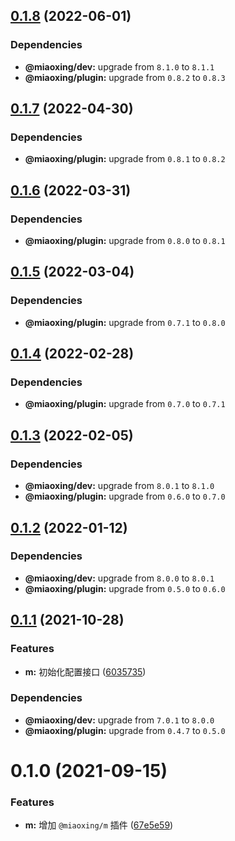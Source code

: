 ## [0.1.8](https://github.com/miaoxing/m/compare/v0.1.7...v0.1.8) (2022-06-01)





### Dependencies

* **@miaoxing/dev:** upgrade from `8.1.0` to `8.1.1`
* **@miaoxing/plugin:** upgrade from `0.8.2` to `0.8.3`

## [0.1.7](https://github.com/miaoxing/m/compare/v0.1.6...v0.1.7) (2022-04-30)





### Dependencies

* **@miaoxing/plugin:** upgrade from `0.8.1` to `0.8.2`

## [0.1.6](https://github.com/miaoxing/m/compare/v0.1.5...v0.1.6) (2022-03-31)





### Dependencies

* **@miaoxing/plugin:** upgrade from `0.8.0` to `0.8.1`

## [0.1.5](https://github.com/miaoxing/m/compare/v0.1.4...v0.1.5) (2022-03-04)





### Dependencies

* **@miaoxing/plugin:** upgrade from `0.7.1` to `0.8.0`

## [0.1.4](https://github.com/miaoxing/m/compare/v0.1.3...v0.1.4) (2022-02-28)





### Dependencies

* **@miaoxing/plugin:** upgrade from `0.7.0` to `0.7.1`

## [0.1.3](https://github.com/miaoxing/m/compare/v0.1.2...v0.1.3) (2022-02-05)





### Dependencies

* **@miaoxing/dev:** upgrade from `8.0.1` to `8.1.0`
* **@miaoxing/plugin:** upgrade from `0.6.0` to `0.7.0`

## [0.1.2](https://github.com/miaoxing/m/compare/v0.1.1...v0.1.2) (2022-01-12)





### Dependencies

* **@miaoxing/dev:** upgrade from `8.0.0` to `8.0.1`
* **@miaoxing/plugin:** upgrade from `0.5.0` to `0.6.0`

## [0.1.1](https://github.com/miaoxing/m/compare/v0.1.0...v0.1.1) (2021-10-28)


### Features

* **m:** 初始化配置接口 ([6035735](https://github.com/miaoxing/m/commit/60357359a1cf883de58a29eb12b931060f522f70))





### Dependencies

* **@miaoxing/dev:** upgrade from `7.0.1` to `8.0.0`
* **@miaoxing/plugin:** upgrade from `0.4.7` to `0.5.0`

# 0.1.0 (2021-09-15)


### Features

* **m:** 增加 `@miaoxing/m` 插件 ([67e5e59](https://github.com/miaoxing/m/commit/67e5e592ab4341246c85131a45361d57e9b86473))
